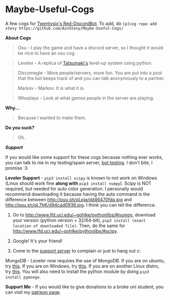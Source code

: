 # Maybe-Useful-Cogs
A few cogs for [Twentysix's Red-DiscordBot](https://github.com/Twentysix26/Red-DiscordBot).
To add, do `[p]cog repo add stevy https://github.com/AznStevy/Maybe-Useful-Cogs/`

**About Cogs**

>Osu - I play the game and have a discord server, so I thought it would be nice to have an osu cog.

>Leveler - A replica of [Tatsumaki's](https://www.tatsumaki.xyz/) level-up system using python.

>Discomegle - More people/servers, more fun. You are put into a pool that the bot keeps track of and you can talk anonymously to a partner.

>Markov - Markov. It is what it is.

>Whoplays - Look at what games people in the server are playing.

**Why...** 

>Because I wanted to make them.

**Do you suck?** 

>Oh.

**_Support_** 

If you would like some support for these cogs because nothing ever works, you can talk to me in my testing/spam server, [bot testing](https://discord.gg/T5HHf7k). I don't bite, I promise :3

__Leveler Support__ - `pip3 install scipy` is known to not work on Windows (Linux should work fine **along with** `pip3 install numpy`). Scipy is NOT required, but needed for auto color generation. I personally would recommend downloading it because having the auto command is the difference between http://puu.sh/qLpja/dd46470fda.jpg and http://puu.sh/qL7hK/d94cad0936.jpg. I think you can tell the difference.

1) Go to http://www.lfd.uci.edu/~gohlke/pythonlibs/#numpy, download your version (python version + 32/64-bit), `pip3 install (exact location of downloaded file)`. Then, do the same for http://www.lfd.uci.edu/~gohlke/pythonlibs/#scipy.

2) Google! It's your friend!

3) Come to the [support server](https://discord.gg/T5HHf7k) to complain or just to hang out c:

MongoDB - Leveler now requires the use of MongoDB. If you are on ubuntu, try [this](https://www.digitalocean.com/community/tutorials/how-to-install-mongodb-on-ubuntu-16-04). If you are on Windows, try [this](https://docs.mongodb.com/manual/tutorial/install-mongodb-on-windows/). If you are on another Linux distro, try [this](https://docs.mongodb.com/v3.0/tutorial/install-mongodb-on-windows/). You will also need to install the python module by doing `pip3 install pymongo`.

__Support Me__ - If you would like to give donations to a broke uni student, you can visit my [patreon page](https://www.patreon.com/stevy).
